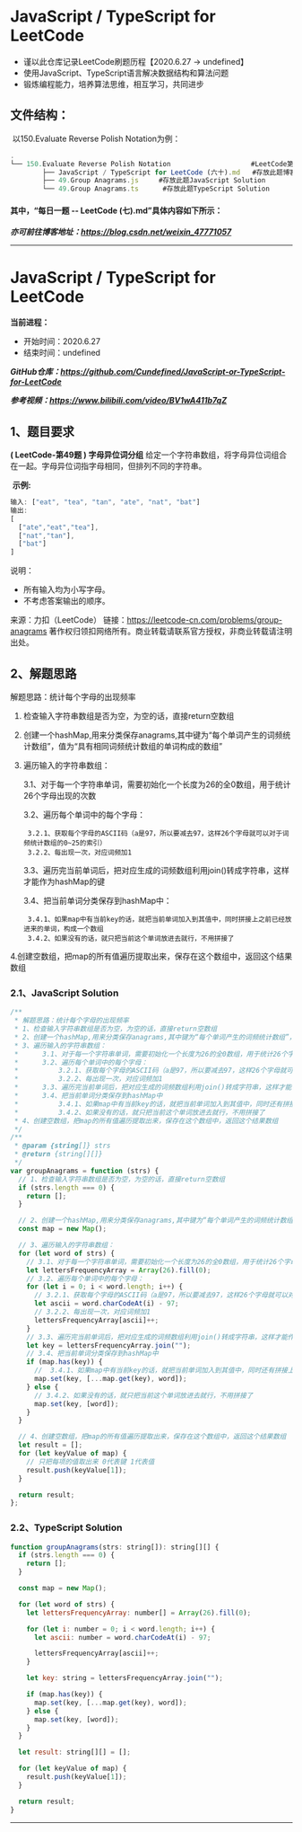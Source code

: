 # **JavaScript / TypeScript for LeetCode** 

- 谨以此仓库记录LeetCode刷题历程【2020.6.27 -> undefined】
- 使用JavaScript、TypeScript语言解决数据结构和算法问题
- 锻炼编程能力，培养算法思维，相互学习，共同进步



## 文件结构：

​	以150.Evaluate Reverse Polish Notation为例：

```javascript
.
└── 150.Evaluate Reverse Polish Notation                    #LeetCode第150题 
        ├── JavaScript / TypeScript for LeetCode (六十).md   #存放此题博客文档
        ├── 49.Group Anagrams.js  	 #存放此题JavaScript Solution
        └── 49.Group Anagrams.ts 	  #存放此题TypeScript Solution
```



#### 其中，“每日一题 -- LeetCode (七).md”具体内容如下所示：

***亦可前往博客地址：https://blog.csdn.net/weixin_47771057***

------



# JavaScript / TypeScript for LeetCode 

**当前进程：**

 - 开始时间：2020.6.27 
 - 结束时间：undefined

***GitHub仓库：https://github.com/Cundefined/JavaScript-or-TypeScript-for-LeetCode***

***参考视频：https://www.bilibili.com/video/BV1wA411b7qZ***

## 1、题目要求

**( LeetCode-第49题 )  字母异位词分组**
       给定一个字符串数组，将字母异位词组合在一起。字母异位词指字母相同，但排列不同的字符串。


​	  **示例:**

```javascript
输入: ["eat", "tea", "tan", "ate", "nat", "bat"]
输出:
[
  ["ate","eat","tea"],
  ["nat","tan"],
  ["bat"]
]
```

说明：

 - 所有输入均为小写字母。 
 - 不考虑答案输出的顺序。

 来源：力扣（LeetCode）
链接：https://leetcode-cn.com/problems/group-anagrams
著作权归领扣网络所有。商业转载请联系官方授权，非商业转载请注明出处。

## 2、解题思路

解题思路：统计每个字母的出现频率

 1. 检查输入字符串数组是否为空，为空的话，直接return空数组

 2. 创建一个hashMap,用来分类保存anagrams,其中键为“每个单词产生的词频统计数组”，值为“具有相同词频统计数组的单词构成的数组”

 3. 遍历输入的字符串数组：

    3.1、对于每一个字符串单词，需要初始化一个长度为26的全0数组，用于统计26个字母出现的次数

    3.2、遍历每个单词中的每个字母：

    	 3.2.1、获取每个字母的ASCII码（a是97，所以要减去97，这样26个字母就可以对于词频统计数组的0~25的索引）
    	 3.2.2、每出现一次，对应词频加1

     3.3、遍历完当前单词后，把对应生成的词频数组利用join()转成字符串，这样才能作为hashMap的键

    3.4、把当前单词分类保存到hashMap中：

    	 3.4.1、如果map中有当前key的话，就把当前单词加入到其值中，同时拼接上之前已经放进来的单词，构成一个数组
    	 3.4.2、如果没有的话，就只把当前这个单词放进去就行，不用拼接了

 4.创建空数组，把map的所有值遍历提取出来，保存在这个数组中，返回这个结果数组

### 2.1、JavaScript Solution

```javascript
/**
 * 解题思路：统计每个字母的出现频率
 * 1、检查输入字符串数组是否为空，为空的话，直接return空数组
 * 2、创建一个hashMap,用来分类保存anagrams,其中键为“每个单词产生的词频统计数组”，值为“具有相同词频统计数组的单词构成的数组”
 * 3、遍历输入的字符串数组：
 *      3.1、对于每一个字符串单词，需要初始化一个长度为26的全0数组，用于统计26个字母出现的次数
 *      3.2、遍历每个单词中的每个字母：
 *          3.2.1、获取每个字母的ASCII码（a是97，所以要减去97，这样26个字母就可以对于词频统计数组的0~25的索引）
 *          3.2.2、每出现一次，对应词频加1
 *      3.3、遍历完当前单词后，把对应生成的词频数组利用join()转成字符串，这样才能作为hashMap的键
 *      3.4、把当前单词分类保存到hashMap中
 *          3.4.1、如果map中有当前key的话，就把当前单词加入到其值中，同时还有拼接上之前已经放进来的单词，构成一个数组
 *          3.4.2、如果没有的话，就只把当前这个单词放进去就行，不用拼接了
 * 4、创建空数组，把map的所有值遍历提取出来，保存在这个数组中，返回这个结果数组
 */
/**
 * @param {string[]} strs
 * @return {string[][]}
 */
var groupAnagrams = function (strs) {
  // 1、检查输入字符串数组是否为空，为空的话，直接return空数组
  if (strs.length === 0) {
    return [];
  }

  // 2、创建一个hashMap,用来分类保存anagrams,其中键为“每个单词产生的词频统计数组”，值为“具有相同词频统计数组的单词构成的数组”
  const map = new Map();

  // 3、遍历输入的字符串数组：
  for (let word of strs) {
    // 3.1、对于每一个字符串单词，需要初始化一个长度为26的全0数组，用于统计26个字母出现的次数
    let lettersFrequencyArray = Array(26).fill(0);
    // 3.2、遍历每个单词中的每个字母：
    for (let i = 0; i < word.length; i++) {
      // 3.2.1、获取每个字母的ASCII码（a是97，所以要减去97，这样26个字母就可以对于词频统计数组的0~25的索引）
      let ascii = word.charCodeAt(i) - 97;
      // 3.2.2、每出现一次，对应词频加1
      lettersFrequencyArray[ascii]++;
    }
    // 3.3、遍历完当前单词后，把对应生成的词频数组利用join()转成字符串，这样才能作为hashMap的键
    let key = lettersFrequencyArray.join("");
    // 3.4、把当前单词分类保存到hashMap中
    if (map.has(key)) {
      //  3.4.1、如果map中有当前key的话，就把当前单词加入到其值中，同时还有拼接上之前已经放进来的单词，构成一个数组
      map.set(key, [...map.get(key), word]);
    } else {
      // 3.4.2、如果没有的话，就只把当前这个单词放进去就行，不用拼接了
      map.set(key, [word]);
    }
  }

  // 4、创建空数组，把map的所有值遍历提取出来，保存在这个数组中，返回这个结果数组
  let result = [];
  for (let keyValue of map) {
    // 只把每项的值取出来 0代表键 1代表值
    result.push(keyValue[1]);
  }

  return result;
};
```


### 2.2、TypeScript Solution

```javascript
function groupAnagrams(strs: string[]): string[][] {
  if (strs.length === 0) {
    return [];
  }

  const map = new Map();

  for (let word of strs) {
    let lettersFrequencyArray: number[] = Array(26).fill(0);

    for (let i: number = 0; i < word.length; i++) {
      let ascii: number = word.charCodeAt(i) - 97;

      lettersFrequencyArray[ascii]++;
    }

    let key: string = lettersFrequencyArray.join("");

    if (map.has(key)) {
      map.set(key, [...map.get(key), word]);
    } else {
      map.set(key, [word]);
    }
  }

  let result: string[][] = [];

  for (let keyValue of map) {
    result.push(keyValue[1]);
  }

  return result;
}
```

------


